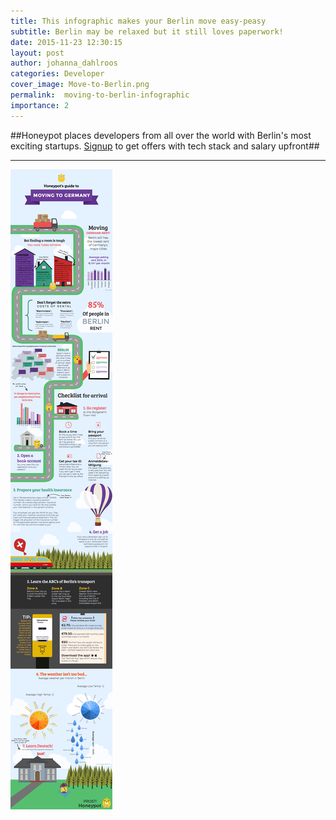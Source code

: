 ```yaml
---
title: This infographic makes your Berlin move easy-peasy
subtitle: Berlin may be relaxed but it still loves paperwork!
date: 2015-11-23 12:30:15
layout: post
author: johanna_dahlroos
categories: Developer
cover_image: Move-to-Berlin.png
permalink:  moving-to-berlin-infographic
importance: 2
---
```


##Honeypot places developers from all over the world with Berlin's most exciting startups. [Signup][1] to get offers with tech stack and salary upfront##

* * *

![moving to Berlin infographic](/assets/images/move-to-berlin-infographic.png)

[1]: https://www.honeypot.io/users/sign_up?utm_source=blog "Sign-up"
